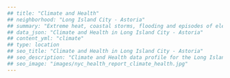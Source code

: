```yaml
---
## title: "Climate and Health"
## neighborhood: "Long Island City - Astoria"
## summary: "Extreme heat, coastal storms, flooding and episodes of elevated ozone are climate-related hazards that may increase with climate change and have important public health impacts in New York City. Extreme weather can cause power outages, which also threaten public health. This report provides neighborhood indicators of climate-related hazards, vulnerability and health impacts."
## data_json: "Climate and Health in Long Island City - Astoria"
## content_yml: "climate"
## type: location
## seo_title: "Climate and Health in Long Island City - Astoria"
## seo_description: "Climate and Health data profile for the Long Island City - Astoria neighborhood of NYC."
## seo_image: "images/nyc_health_report_climate_health.jpg"
---
```

